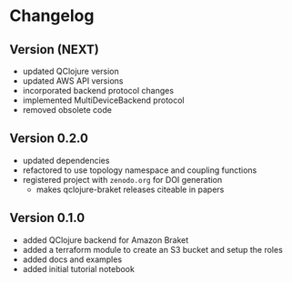 # Changelog

## Version (NEXT)
* updated QClojure version
* updated AWS API versions
* incorporated backend protocol changes
* implemented MultiDeviceBackend protocol
* removed obsolete code

## Version 0.2.0
* updated dependencies
* refactored to use topology namespace and coupling functions
* registered project with `zenodo.org` for DOI generation
  * makes qclojure-braket releases citeable in papers

## Version 0.1.0
* added QClojure backend for Amazon Braket
* added a terraform module to create an S3 bucket and setup the roles
* added docs and examples
* added initial tutorial notebook


